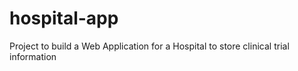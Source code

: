 # hospital-app
Project to build a Web Application for a Hospital to store clinical trial information 
